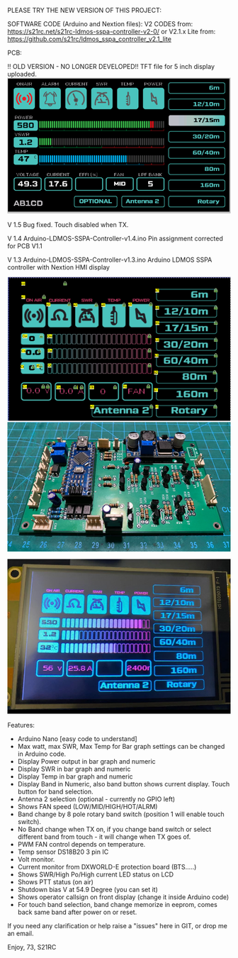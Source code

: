PLEASE TRY THE NEW VERSION OF THIS PROJECT:

SOFTWARE CODE (Arduino and Nextion files): 
V2 CODES from: https://s21rc.net/s21rc-ldmos-sspa-controller-v2-0/
or
V2.1.x Lite from: https://github.com/s21rc/ldmos_sspa_controller_v2.1_lite

PCB: 


!! OLD VERSION - NO LONGER DEVELOPED!!
TFT file for 5 inch display uploaded.
![5 inch Display](./5%20inch%20v1.1.PNG)


V 1.5
Bug fixed. Touch disabled when TX.

V 1.4
Arduino-LDMOS-SSPA-Controller-v1.4.ino
Pin assignment corrected for PCB V1.1

V 1.3
Arduino-LDMOS-SSPA-Controller-v1.3.ino
Arduino LDMOS SSPA controller with Nextion HMI display

![Display variables](./nextion%20variables.PNG)
![complete board](./pcb%20v1.1.png)

![Display variables](./display_mock.PNG)

Features:
* Arduino Nano [easy code to understand]
* Max watt, max SWR, Max Temp for Bar graph settings can be changed in Arduino code.
* Display Power output in bar graph and numeric
* Display SWR in bar graph and numeric
* Display Temp in bar graph and numeric
* Display Band in Numeric, also band button shows current display. Touch button for band selection.
* Antenna 2 selection (optional - currently no GPIO left)
* Shows FAN speed (LOW/MID/HIGH/HOT/ALRM)
* Band change by 8 pole rotary band switch (position 1 will enable touch switch).
* No Band change when TX on, if you change band switch or select different band from touch - it will change when TX goes of.
* PWM FAN control depends on temperature.
* Temp sensor DS18B20 3 pin IC
* Volt monitor.
* Current monitor from DXWORLD-E protection board (BTS.....)
* Shows SWR/High Po/High current LED status on LCD
* Shows PTT status (on air)
* Shutdown bias V at 54.9 Degree (you can set it)
* Shows operator callsign on front display (change it inside Arduino code)
* For touch band selection, band change memorize in eeprom, comes back same band after power on or reset.

If you need any clarification or help raise a "issues" here in GIT, or drop me an email.

Enjoy, 73, S21RC
